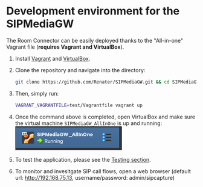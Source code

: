 # Development environment for the SIPMediaGW

The Room Connector can be easily deployed thanks to the "All-in-one" Vagrant file (**requires Vagrant and VirtualBox**).

1. Install [Vagrant](https://www.vagrantup.com/) and [VirtualBox](https://www.virtualbox.org/).

2. Clone the repository and navigate into the directory:
   ```bash
   git clone https://github.com/Renater/SIPMediaGW.git && cd SIPMediaGW
   ```

3. Then, simply run:
   ```bash
   VAGRANT_VAGRANTFILE=test/Vagrantfile vagrant up
   ```

4. Once the command above is completed, open VirtualBox and make sure the virtual machine `SIPMediaGW_AllInOne` is up and running:
![SIPMediaGW_AllInOne virtual machine](SIPMediaGW_AllInOne.png)

5. To test the application, please see the [Testing section](./testing.md).

6. To monitor and invesitgate SIP call flows, open a web browser (default url: http://192.168.75.13,  username/password: admin/sipcapture)
